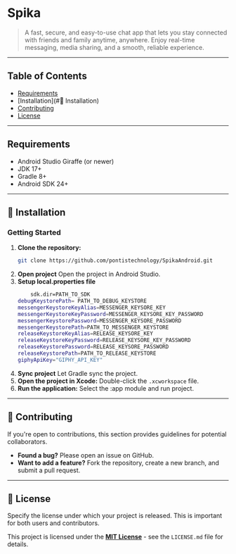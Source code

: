 # Spika

> A fast, secure, and easy-to-use chat app that lets you stay connected with friends and family anytime, anywhere. Enjoy real-time messaging, media sharing, and a smooth, reliable experience.

---

## Table of Contents

- [Requirements](#requirements)  
- [Installation](#🚀 Installation)  
- [Contributing](#contributing)  
- [License](#license)  

---

## Requirements

- Android Studio Giraffe (or newer)  
- JDK 17+
- Gradle 8+
- Android SDK 24+

---

## 🚀 Installation

### Getting Started

1.  **Clone the repository:**
    ```bash
    git clone https://github.com/pontistechnology/SpikaAndroid.git
    ```
2.  **Open project**
    Open the project in Android Studio.
3.  **Setup local.properties file**
    ```bash
    	sdk.dir=PATH_TO_SDK
	debugKeystorePath= PATH_TO_DEBUG_KEYSTORE
	messengerKeystoreKeyAlias=MESSENGER_KEYSORE_KEY
	messengerKeystoreKeyPassword=MESSENGER_KEYSORE_KEY_PASSWORD
	messengerKeystorePassword=MESSENGER_KEYSORE_PASSWORD
	messengerKeystorePath=PATH_TO_MESSENGER_KEYSTORE
	releaseKeystoreKeyAlias=RELEASE_KEYSORE_KEY
	releaseKeystoreKeyPassword=RELEASE_KEYSORE_KEY_PASSWORD
	releaseKeystorePassword=RELEASE_KEYSORE_PASSWORD
	releaseKeystorePath=PATH_TO_RELEASE_KEYSTORE
	giphyApiKey="GIPHY_API_KEY"
    ```
4.  **Sync project**
    Let Gradle sync the project.
5.  **Open the project in Xcode:**
    Double-click the `.xcworkspace` file.
6.  **Run the application:**
    Select the :app module and run project.
    
---

## 🤝 Contributing

If you're open to contributions, this section provides guidelines for potential collaborators.

* **Found a bug?** Please open an issue on GitHub.
* **Want to add a feature?** Fork the repository, create a new branch, and submit a pull request.

---

## 📄 License

Specify the license under which your project is released. This is important for both users and contributors.

This project is licensed under the **[MIT License](LICENSE.md)** - see the `LICENSE.md` file for details.




